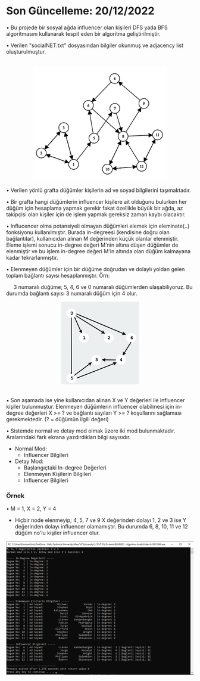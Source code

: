 # Son Güncelleme: 20/12/2022
• Bu projede bir sosyal ağda influencer olan kişileri DFS yada BFS algoritmasını kullanarak tespit eden bir algoritma geliştirilmiştir. <br/>

• Verilen "socialNET.txt" dosyasından bilgiler okunmuş ve adjacency list oluşturulmuştur.<br/><br/>

<p align="center"> 
    <img src="graphHali.png" alt="socialNET"/>
</p>

• Verilen yönlü grafta düğümler kişilerin ad ve soyad bilgilerini taşımaktadır. <br/>

• Bir grafta hangi düğümlerin influencer kişilere ait olduğunu bulurken her düğüm için hesaplama yapmak gerekir fakat özellikle büyük bir ağda, az takipçisi olan kişiler için de işlem yapmak gereksiz zaman kaybı olacaktır. <br/>

• Influcencer olma potansiyeli olmayan düğümleri elemek için eleminate(..) fonksiyonu kullanılmıştır. Burada in-degreesi (kendisine doğru olan bağlantılar), kullanıcıdan alınan M değerinden küçük olanlar elenmiştir. Eleme işlemi sonucu in-degree değeri M'nin altına düşen düğümler de elenmiştir ve bu işlem in-degree değeri M'in altında olan düğüm kalmayana kadar tekrarlanmıştır.<br/>

• Elenmeyen düğümler için bir düğüme doğrudan ve dolaylı yoldan gelen toplam bağlantı sayısı hesaplanmıştır. Örn: <br/>

&nbsp;&nbsp;&nbsp;&nbsp; 3 numaralı düğüme; 5, 4, 6 ve 0 numaralı düğümlerden ulaşabiliyoruz. Bu durumda bağlantı sayısı 3 numaralı düğüm için 4 olur. <br/>

<p align="center">
  <img src="ornek.png" alt="Uygulama Örneği"/>
</p>

<br/>
• Son aşamada ise yine kullanıcıdan alınan X ve Y değerleri ile influencer kişiler bulunmuştur. Elenmeyen düğümlerin influencer olabilmesi için in-degree değerleri X >= ? ve bağlantı sayıları Y >= ? koşullarını sağlaması gerekmektedir. (? = düğümün ilgili değeri)<br/>

• Sistemde normal ve detay mod olmak üzere iki mod bulunmaktadır. Aralarındaki fark ekrana yazdırdıkları bilgi sayısıdır. <br/>
- Normal Mod:
    * Influencer Bilgileri
- Detay Mod:
    * Başlangıçtaki In-degree Değerleri
    * Elenmeyen Kişilerin Bilgileri
    * Influencer Bilgileri

### Örnek 
• M = 1, X = 2, Y = 4
- Hiçbir node elenmeyip; 4, 5, 7 ve 9 X değerinden dolayı 1, 2 ve 3 ise Y değerinden dolayı influencer olamamıştır. Bu durumda 6, 8, 10, 11 ve 12 düğüm no'lu kişiler influencer olur.

<p align="center">
  <img src="uygulamaOrnegi.png" alt="Uygulama Örneği"/>
</p>


